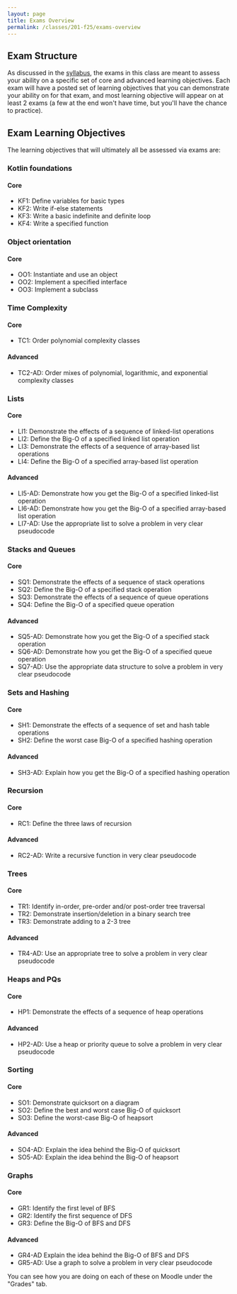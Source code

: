 ```yaml
---
layout: page
title: Exams Overview
permalink: /classes/201-f25/exams-overview
---
```


## Exam Structure
As discussed in the [syllabus](syllabus), the exams in this class are meant to assess your ability on a specific set of core and advanced learning objectives.
Each exam will have a posted set of learning objectives that you can demonstrate your ability on for that exam, and most learning objective will appear on at least 2 exams (a few at the end won't have time, but you'll have the chance to practice). 

## Exam Learning Objectives
The learning objectives that will ultimately all be assessed via exams are:

### Kotlin foundations

#### Core
* KF1: Define variables for basic types
* KF2: Write if-else statements
* KF3: Write a basic indefinite and definite loop
* KF4: Write a specified function 

### Object orientation

#### Core
* OO1: Instantiate and use an object
* OO2: Implement a specified interface
* OO3: Implement a subclass

### Time Complexity

#### Core
* TC1: Order polynomial complexity classes

#### Advanced
* TC2-AD: Order mixes of polynomial, logarithmic, and exponential complexity classes

### Lists

#### Core
* LI1: Demonstrate the effects of a sequence of linked-list operations
* LI2: Define the Big-O of a specified linked list operation
* LI3: Demonstrate the effects of a sequence of array-based list operations
* LI4: Define the Big-O of a specified array-based list operation

#### Advanced
* LI5-AD: Demonstrate how you get the Big-O of a specified linked-list operation
* LI6-AD: Demonstrate how you get the Big-O of a specified array-based list operation
* LI7-AD: Use the appropriate list to solve a problem in very clear pseudocode

### Stacks and Queues

#### Core
* SQ1: Demonstrate the effects of a sequence of stack operations
* SQ2: Define the Big-O of a specified stack operation
* SQ3: Demonstrate the effects of a sequence of queue operations
* SQ4: Define the Big-O of a specified queue operation

#### Advanced
* SQ5-AD: Demonstrate how you get the Big-O of a specified stack operation
* SQ6-AD: Demonstrate how you get the Big-O of a specified queue operation
* SQ7-AD: Use the appropriate data structure to solve a problem in very clear pseudocode

### Sets and Hashing

#### Core
* SH1: Demonstrate the effects of a sequence of set and hash table operations
* SH2: Define the worst case Big-O of a specified hashing operation

#### Advanced
* SH3-AD: Explain how you get the Big-O of a specified hashing operation

### Recursion

#### Core
* RC1: Define the three laws of recursion

#### Advanced
* RC2-AD: Write a recursive function in very clear pseudocode

### Trees

#### Core
* TR1: Identify in-order, pre-order and/or post-order tree traversal
* TR2: Demonstrate insertion/deletion in a binary search tree
* TR3: Demonstrate adding to a 2-3 tree

#### Advanced
* TR4-AD: Use an appropriate tree to solve a problem in very clear pseudocode

### Heaps and PQs

#### Core
* HP1: Demonstrate the effects of a sequence of heap operations

#### Advanced
* HP2-AD: Use a heap or priority queue to solve a problem in very clear pseudocode

### Sorting

#### Core
* SO1: Demonstrate quicksort on a diagram
* SO2: Define the best and worst case Big-O of quicksort
* SO3: Define the worst-case Big-O of heapsort

#### Advanced
* SO4-AD: Explain the idea behind the Big-O of quicksort
* SO5-AD: Explain the idea behind the Big-O of heapsort

### Graphs

#### Core
* GR1: Identify the first level of BFS
* GR2: Identify the first sequence of DFS
* GR3: Define the Big-O of BFS and DFS

#### Advanced
* GR4-AD Explain the idea behind the Big-O of BFS and DFS
* GR5-AD: Use a graph to solve a problem in very clear pseudocode

You can see how you are doing on each of these on Moodle under the "Grades" tab.